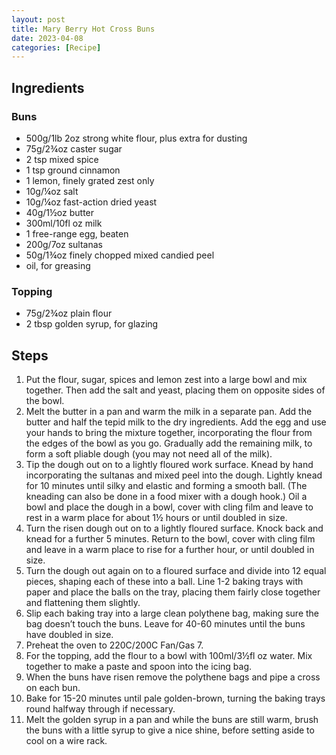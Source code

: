 ```yaml
---
layout: post
title: Mary Berry Hot Cross Buns
date: 2023-04-08
categories: [Recipe]
---
```


## Ingredients

### Buns

* 500g/1lb 2oz strong white flour, plus extra for dusting
* 75g/2¾oz caster sugar
* 2 tsp mixed spice
* 1 tsp ground cinnamon
* 1 lemon, finely grated zest only
* 10g/¼oz salt
* 10g/¼oz fast-action dried yeast
* 40g/1½oz butter
* 300ml/10fl oz milk
* 1 free-range egg, beaten
* 200g/7oz sultanas
* 50g/1¾oz finely chopped mixed candied peel
* oil, for greasing

### Topping

* 75g/2¾oz plain flour
* 2 tbsp golden syrup, for glazing

## Steps

1. Put the flour, sugar, spices and lemon zest into a large bowl and mix together. Then add the salt and yeast, placing them on opposite sides of the bowl.
1. Melt the butter in a pan and warm the milk in a separate pan. Add the butter and half the tepid milk to the dry ingredients. Add the egg and use your hands to bring the mixture together, incorporating the flour from the edges of the bowl as you go. Gradually add the remaining milk, to form a soft pliable dough (you may not need all of the milk).
1. Tip the dough out on to a lightly floured work surface. Knead by hand incorporating the sultanas and mixed peel into the dough. Lightly knead for 10 minutes until silky and elastic and forming a smooth ball. (The kneading can also be done in a food mixer with a dough hook.) Oil a bowl and place the dough in a bowl, cover with cling film and leave to rest in a warm place for about 1½ hours or until doubled in size.
1. Turn the risen dough out on to a lightly floured surface. Knock back and knead for a further 5 minutes. Return to the bowl, cover with cling film and leave in a warm place to rise for a further hour, or until doubled in size.
1. Turn the dough out again on to a floured surface and divide into 12 equal pieces, shaping each of these into a ball. Line 1-2 baking trays with paper and place the balls on the tray, placing them fairly close together and flattening them slightly.
1. Slip each baking tray into a large clean polythene bag, making sure the bag doesn’t touch the buns. Leave for 40-60 minutes until the buns have doubled in size.
1. Preheat the oven to 220C/200C Fan/Gas 7.
1. For the topping, add the flour to a bowl with 100ml/3½fl oz water. Mix together to make a paste and spoon into the icing bag.
1. When the buns have risen remove the polythene bags and pipe a cross on each bun.
1. Bake for 15-20 minutes until pale golden-brown, turning the baking trays round halfway through if necessary.
1. Melt the golden syrup in a pan and while the buns are still warm, brush the buns with a little syrup to give a nice shine, before setting aside to cool on a wire rack.
